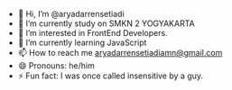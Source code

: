 - 👋 Hi, I’m @aryadarrensetiadi
- 🔭 I’m currently study on SMKN 2 YOGYAKARTA
- 👀 I’m interested in FrontEnd Developers.
- 🌱 I’m currently learning JavaScript
- 📫 How to reach me aryadarrensetiadiamn@gmail.com
- 😄 Pronouns: he/him
- ⚡ Fun fact: I was once called insensitive by a guy.

<!---

- 💞️ I’m looking to collaborate on ...

aryadarrensetiadi/aryadarrensetiadi is a ✨ special ✨ repository because its `README.md` (this file) appears on your GitHub profile.
You can click the Preview link to take a look at your changes.
--->

